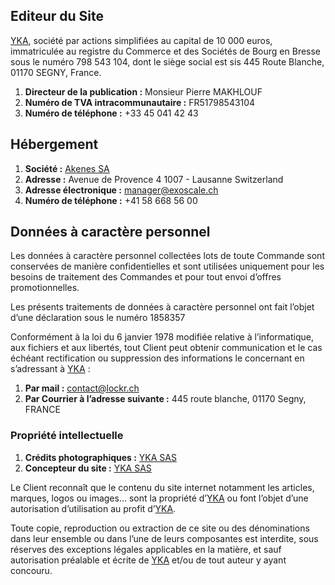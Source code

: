 ## Editeur du Site

[YKA](http://www.yka.ch), société par actions simplifiées au capital de 10 000 euros, immatriculée au registre du Commerce et des Sociétés de Bourg en Bresse sous le numéro 798 543 104, dont le siège social est sis 445 Route Blanche, 01170 SEGNY, France.

1. **Directeur de la publication :** Monsieur Pierre MAKHLOUF
2. **Numéro de TVA intracommunautaire :** FR51798543104
3. **Numéro de téléphone :** +33 45 041 42 43

## Hébergement

1. **Société :** [Akenes SA](http://www.exoscale.ch)
2. **Adresse :** Avenue de Provence 4 1007 - Lausanne Switzerland
3. **Adresse électronique :** [manager@exoscale.ch](mailto:manager@exoscale.ch)
4. **Numéro de téléphone :** +41 58 668 56 00

## Données à caractère personnel

Les données à caractère personnel collectées lots de toute Commande sont conservées de manière confidentielles et sont utilisées uniquement pour les besoins de traitement des Commandes et pour tout envoi d’offres promotionnelles.

Les présents traitements de données à caractère personnel ont fait l’objet d’une déclaration sous le numéro 1858357

Conformément à la loi du 6 janvier 1978 modifiée relative à l’informatique, aux fichiers et aux libertés, tout Client peut obtenir communication et le cas échéant rectification ou suppression des informations le concernant en s’adressant à [YKA](http://www.yka.ch) :

1. **Par mail :** [contact@lockr.ch](mailto:contact@lockr.ch)
2. **Par Courrier à l’adresse suivante :** 445 route blanche, 01170 Segny, FRANCE

### Propriété intellectuelle

1. **Crédits photographiques :** [YKA SAS](http://www.yka.ch)
2. **Concepteur du site :** [YKA SAS](http://www.yka.ch)

Le Client reconnaît que le contenu du site internet notamment les articles, marques, logos ou images… sont la propriété d’[YKA](http://www.yka.ch) ou font l’objet d’une autorisation d’utilisation au profit d’[YKA](http://www.yka.ch).

Toute copie, reproduction ou extraction de ce site ou des dénominations dans leur ensemble ou dans l’une de leurs composantes est interdite, sous réserves des exceptions légales applicables en la matière, et sauf autorisation préalable et écrite de [YKA](http://www.yka.ch) et/ou de tout auteur y ayant concouru.
